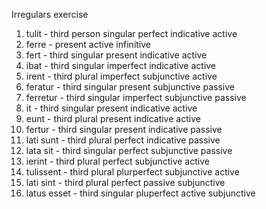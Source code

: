 Irregulars exercise

1. tulit - third person singular perfect indicative active
2. ferre - present active infinitive
3. fert - third singular present indicative active
4. ibat - third singular imperfect indicative active
5. irent - third plural imperfect subjunctive active
6. feratur - third singular present subjunctive passive
7. ferretur - third singular imperfect subjunctive passive
8. it - third singular present indicative active
9. eunt - third plural present indicative active
10. fertur - third singular present indicative passive
11. lati sunt - third plural perfect indicative passive
12. lata sit - third singular perfect subjunctive passive
13. ierint - third plural perfect subjunctive active
14. tulissent - third plural plurperfect subjunctive active
15. lati sint - third plural perfect passive subjunctive
16. latus esset - third singular pluperfect active subjunctive
